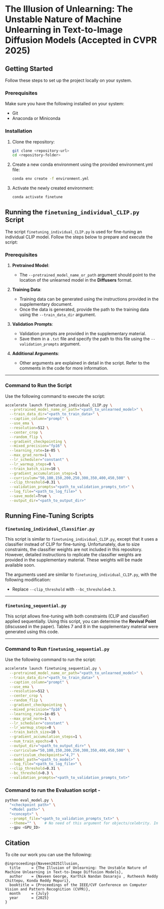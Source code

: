 # The Illusion of Unlearning: The Unstable Nature of Machine Unlearning in Text-to-Image Diffusion Models (Accepted in CVPR 2025)

## Getting Started

Follow these steps to set up the project locally on your system.

### Prerequisites

Make sure you have the following installed on your system:
- Git
- Anaconda or Miniconda

### Installation

1. Clone the repository:
   ```bash
   git clone <repository-url>
   cd <repository-folder>

2. Create a new conda environment using the provided environment.yml file:
   ```bash
   conda env create -f environment.yml

3. Activate the newly created environment:
   ```bash
   conda activate finetune

## Running the `finetuning_individual_CLIP.py` Script

The script `finetuning_individual_CLIP.py` is used for fine-tuning an individual CLIP model. Follow the steps below to prepare and execute the script:

### Prerequisites

1. **Pretrained Model**: 
   - The `--pretrained_model_name_or_path` argument should point to the location of the unlearned model in the **Diffusers** format.

2. **Training Data**: 
   - Training data can be generated using the instructions provided in the supplementary document.
   - Once the data is generated, provide the path to the training data using the `--train_data_dir` argument.

3. **Validation Prompts**: 
   - Validation prompts are provided in the supplementary material.
   - Save them in a `.txt` file and specify the path to this file using the `--validation_prompts` argument.

4. **Additional Arguments**:
   - Other arguments are explained in detail in the script. Refer to the comments in the code for more information.

---
   
### Command to Run the Script

Use the following command to execute the script:

   ```bash
   accelerate launch finetuning_individual_CLIP.py \
     --pretrained_model_name_or_path="<path_to_unlearned_model>" \
     --train_data_dir="<path_to_train_data>" \
     --caption_column="prompt" \
     --use_ema \
     --resolution=512 \
     --center_crop \
     --random_flip \
     --gradient_checkpointing \
     --mixed_precision="fp16" \
     --learning_rate=1e-05 \
     --max_grad_norm=1 \
     --lr_scheduler="constant" \
     --lr_warmup_steps=0 \
     --train_batch_size=10 \
     --gradient_accumulation_steps=1 \
     --curriculum="50,100,150,200,250,300,350,400,450,500" \
     --clip_threshold=0.31 \
     --validation_prompts="<path_to_validation_prompts_txt>" \
     --log_file="<path_to_log_file>" \
     --save_model=True \
     --output_dir="<path_to_output_dir>"
   ```

## Running Fine-Tuning Scripts

### `finetuning_individual_Classifier.py`

This script is similar to `finetuning_individual_CLIP.py`, except that it uses a classifier instead of CLIP for fine-tuning. Unfortunately, due to size constraints, the classifier weights are not included in this repository. However, detailed instructions to replicate the classifier weights are provided in the supplementary material. These weights will be made available soon.

The arguments used are similar to `finetuning_individual_CLIP.py`, with the following modification:
- Replace `--clip_threshold` with `--bc_threshold=0.3`.

---

### `finetuning_sequential.py`

This script allows fine-tuning with both constraints (CLIP and classifier) applied sequentially. Using this script, you can determine the **Revival Point** (discussed in the paper). Tables 7 and 8 in the supplementary material were generated using this code.

---

### Command to Run `finetuning_sequential.py`

Use the following command to run the script:

```bash
accelerate launch finetuning_sequential.py \
  --pretrained_model_name_or_path="<path_to_unlearned_model>" \
  --train_data_dir="<path_to_train_data>" \
  --caption_column="prompt" \
  --use_ema \
  --resolution=512 \
  --center_crop \
  --random_flip \
  --gradient_checkpointing \
  --mixed_precision="fp16" \
  --learning_rate=1e-05 \
  --max_grad_norm=1 \
  --lr_scheduler="constant" \
  --lr_warmup_steps=0 \
  --train_batch_size=10 \
  --gradient_accumulation_steps=1 \
  --num_train_epochs=8 \
  --output_dir="<path_to_output_dir>" \
  --curriculum="50,100,150,200,250,300,350,400,450,500" \
  --curriculum_checkpoints="4,7" \
  --model_path="<path_to_model>" \
  --log_file="<path_to_log_file>" \
  --clip_threshold=0.31 \
  --bc_threshold=0.3 \
  --validation_prompts="<path_to_validation_prompts_txt>"
```

### Command to run the Evaluation script -

```bash
python eval_model.py \
  "<checkpoint path>" \
  "<Model path>" \
  "<concept>" \
  --prompt_file="<path_to_validation_prompts_txt>" \
  --theme="" \    # No need of this argument for objects/celebrity. In case of style just --theme. In Nudity --theme="Nudity".
  --gpu <GPU_ID>
```

## Citation
To cite our work you can use the following:
```
@inproceedings{Naveen2025Illusion,
  title     = {The Illusion of Unlearning: The Unstable Nature of Machine Unlearning in Text-to-Image Diffusion Models},
  author    = {Naveen George, Karthik Nandan Dasaraju , Rutheesh Reddy Chittepu, Konda Reddy Mopuri},
  booktitle = {Proceedings of the IEEE/CVF Conference on Computer Vision and Pattern Recognition (CVPR)},
  month     = {July}
  year      = {2025}
}


```
